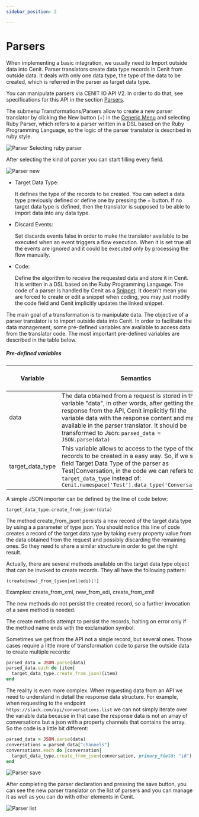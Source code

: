 ```yaml
---
sidebar_position: 2

---
```


# Parsers

When implementing a basic integration, we usually need to Import outside data into Cenit. Parser translators create data type records in Cenit from outside data. It deals with only one data type, the type of the data to be created, which is referred in the parser as target data type.

You can manipulate parsers via CENIT IO API V2. In order to do that, see specifications for this API in the section [Parsers](https://cenit-io.github.io/api-v2-specs/#tag/Parsers).

The submenu Transformations/Parsers allow to create a new parser translator by clicking the New button (+) in the [Generic Menu](generic/generic_menu_options_.md) and selecting Ruby Parser, which refers to a parser written in a DSL based on the Ruby Programming Language, so the logic of the parser translator is described in ruby style.

![Parser Selecting ruby parser](https://user-images.githubusercontent.com/54523080/150883137-886eeeaf-a5fd-459f-9794-dbdb2e3a1251.png)

After selecting the kind of parser you can start filling every field.

![Parser new](https://user-images.githubusercontent.com/54523080/150883324-45853be8-9638-4c70-bb1e-11c7d86db1b8.png)

- Target Data Type:
  
  It defines the type of the records to be created. You can select a data type previously defined or define one by pressing the + button. If no target data type is defined, then the translator is supposed to be able to import data into any data type.

- Discard Events:
  
  Set discards events false in order to make the translator available to be executed when an event triggers a flow execution. When it is set true all the events are ignored and it could be executed only by processing the flow manually.

- Code:
  
  Define the algorithm to receive the requested data and store it in Cenit. It is written in a DSL based on the Ruby Programming Language. The code of a parser is  handled by Cenit as a [Snippet](compute/snippets.md). It doesn't mean you are forced to create or edit a snippet when coding, you may just modify the code field and Cenit implicitly updates the linked snippet.

The main goal of a transformation is to manipulate data. The objective of a parser translator is to import outside data into Cenit. In order to facilitate the data management, some pre-defined variables are available to access data from the translator code. The most important pre-defined variables are described in the table below.

##### Pre-defined variables

| Variable         | Semantics                                                                                                                                                                                                                                                                                                         | Pre-conditions to use it                             |
| ---------------- | ----------------------------------------------------------------------------------------------------------------------------------------------------------------------------------------------------------------------------------------------------------------------------------------------------------------- | ---------------------------------------------------- |
| data             | The data obtained from a request is stored in the variable "data", in other words, after getting the response from the API, Cenit implicitly fill the variable data with the response content and make it available in the parser translator. It should be transformed to Json:  `parsed_data = JSON.parse(data)` | None                                                 |
| target_data_type | This variable allows to access to the type of the records to be created in a easy way. So, if we set the field Target Data Type of the parser as Test\|Conversation, in the code we can refers to it as:   `target_data_type` instead of:  `Cenit.namespace('Test').data_type('Conversation')`                    | The field target data type was set in the translator |

A simple JSON importer can be defined by the line of code below:

`target_data_type.create_from_json!(data)`

The method create_from_json! persists a new record of the target data type by using a  a parameter of type json. You should notice this line of code creates a record of the target data type by taking every property value from the data obtained from the request and possibly discarding the remaining ones. So they need to share a similar structure in order to get the right result.

Actually, there are several methods available on the target data type object that can be invoked to create records. They all have the following pattern:

`(create|new)_from_(json|xml|edi)[!]`

Examples: create_from_xml, new_from_edi, create_from_xml!

The new methods do not persist the created record, so a further invocation of
a save method is needed.

The create methods attempt to persist the records, halting on error only if the method name ends with the exclamation symbol.

Sometimes we get from the API not a single record, but several ones. Those cases require a little more of transformation code to parse the outside data to create multiple records:

```ruby
parsed_data = JSON.parse(data)
parsed_data.each do |item|
  target_data_type.create_from_json!(item)
end
```

The reality is even more complex. When requesting data from an API we need to understand in detail the response data structure. For example, when requesting to the endpoint ` https://slack.com/api/conversations.list ` we can not simply iterate over the variable data because in that case the response data is not an array of conversations but a json with a property channels that contains the array. So the code is a little bit different:

```ruby
parsed_data = JSON.parse(data)
conversations = parsed_data["channels"]
conversations.each do |conversation|
  target_data_type.create_from_json(conversation, primary_field: "id")
end
```

![Parser save](https://user-images.githubusercontent.com/54523080/150907805-c15e6d46-ee7d-4276-b690-fcf9a989ee52.png)

After completing the parser declaration and pressing the save button, you can see the new parser translator on the list of parsers and you can manage it as well as you can do with other elements in Cenit.

![Parser list](https://user-images.githubusercontent.com/54523080/150908171-43e3feaa-930e-4e2a-b131-f7a7847bc1aa.png)
